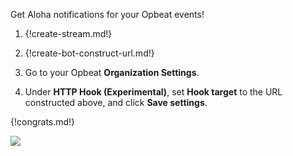 Get Aloha notifications for your Opbeat events!

1. {!create-stream.md!}

1. {!create-bot-construct-url.md!}

1. Go to your Opbeat **Organization Settings**.

1. Under **HTTP Hook (Experimental)**, set **Hook target**
   to the URL constructed above, and click **Save settings**.

{!congrats.md!}

![](/static/images/integrations/opbeat/001.png)
